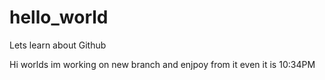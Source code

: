 # hello_world
Lets learn about Github

Hi worlds
im working on new branch and enjpoy from it even it is 10:34PM
